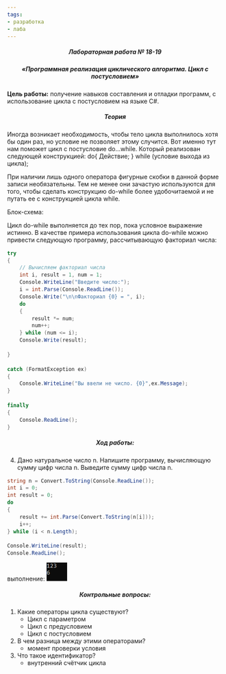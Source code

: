 ```yaml
---
tags:
- разработка
- лаба
---
```

<h5 align="center">Лабораторная работа № 18-19</h5>

<h5 align="center">«Программная реализация циклического алгоритма. Цикл с постусловием»</h5>

**Цель работы:** 
получение навыков составления и отладки программ, с использование цикла с постусловием на языке С#.

<h5 align="center">Теория</h5>

Иногда возникает необходимость, чтобы тело цикла выполнилось хотя бы один раз, но условие не позволяет этому случится. Вот именно тут нам поможет цикл с постусловие do…while. Который реализован следующей конструкцией: do{ Действие; } while (условие выхода из цикла);

При наличии лишь одного оператора фигурные скобки в данной форме записи необязательны. Тем не менее они зачастую используются для того, чтобы сделать конструкцию do-while более удобочитаемой и не путать ее с конструкцией цикла while.

Блок-схема:

Цикл do-while выполняется до тех пор, пока условное выражение истинно. В качестве примера использования цикла do-while можно привести следующую программу, рассчитывающую факториал числа:

```C#
try 
{ 
	// Вычисляем факториал числа 
	int i, result = 1, num = 1;
	Console.WriteLine("Введите число:");
	i = int.Parse(Console.ReadLine());
	Console.Write("\n\nФакториал {0} = ", i);
	do
	{
		result *= num;
		num++;
	} while (num <= i);
	Console.Write(result);

}

catch (FormatException ex)
{
	Console.WriteLine("Вы ввели не число. {0}",ex.Message);
}

finally
{
	Console.ReadLine();
}
```

<h5 align="center">Ход работы:</h5>

4. Дано натуральное число n. Напишите программу, вычисляющую сумму цифр числа n. Выведите сумму цифр числа n.

```C#
string n = Convert.ToString(Console.ReadLine());
int i = 0;
int result = 0;
do
{
    result += int.Parse(Convert.ToString(n[i]));
    i++;
} while (i < n.Length);

Console.WriteLine(result);
Console.ReadLine();
```
выполнение:
![](../Files/Pasted%20image%2020211104180413.png)
<h5 align="center">Контрольные вопросы:</h5>

1. Какие операторы цикла существуют?
	- Цикл с параметром
	- Цикл с предусловием
	- Цикл с постусловием
2. В чем разница между этими операторами?
	- момент проверки условия
3. Что такое идентификатор?
	- внутренний счётчик цикла
